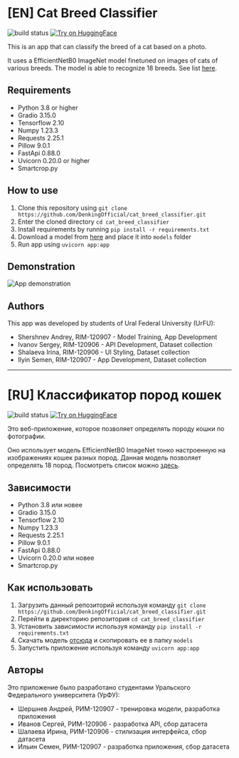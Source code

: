 # \[EN\] Cat Breed Classifier

![build status](https://img.shields.io/github/actions/workflow/status/DenkingOfficial/cat_breed_classifier/python-app.yml?style=flat-square)
[![Try on HuggingFace](https://img.shields.io/badge/%F0%9F%A4%97-Try%20on%20HuggingFace-yellow?style=flat-square)](https://huggingface.co/spaces/duuuuuuuden/cat_breed_classifier)

This is an app that can classify the breed of a cat based on a photo.

It uses a EfficientNetB0 ImageNet model finetuned on images of cats of various breeds. The model is able to recognize 18 breeds. See list [here](https://github.com/DenkingOfficial/cat_breed_classifier/tree/main/models).

## Requirements

- Python 3.8 or higher
- Gradio 3.15.0
- Tensorflow 2.10
- Numpy 1.23.3
- Requests 2.25.1
- Pillow 9.0.1
- FastApi 0.88.0
- Uvicorn 0.20.0 or higher
- Smartcrop.py

## How to use

1. Clone this repository using `git clone https://github.com/DenkingOfficial/cat_breed_classifier.git`
2. Enter the cloned directory `cd cat_breed_classifier`
3. Install requirements by running `pip install -r requirements.txt`
4. Download a model from [here](https://www.dropbox.com/s/jqzwew182acdohn/cats_18_EfficientNetB0.h5) and place it into `models` folder
5. Run app using `uvicorn app:app`

## Demonstration

![App demonstration](https://user-images.githubusercontent.com/38957619/212042151-8cded892-4153-48d2-b98b-7430e0149bba.gif)

## Authors

This app was developed by students of Ural Federal University (UrFU):

- Shershnev Andrey, RIM-120907 - Model Training, App Development
- Ivanov Sergey, RIM-120906 - API Development, Dataset collection
- Shalaeva Irina, RIM-120906 - UI Styling, Dataset collection
- Ilyin Semen, RIM-120907 - App Development, Dataset collection

---

# \[RU\] Классификатор пород кошек

![build status](https://img.shields.io/github/actions/workflow/status/DenkingOfficial/cat_breed_classifier/python-app.yml?style=flat-square)
[![Try on HuggingFace](https://img.shields.io/badge/%F0%9F%A4%97-Try%20on%20HuggingFace-yellow?style=flat-square)](https://huggingface.co/spaces/duuuuuuuden/cat_breed_classifier)

Это веб-приложение, которое позволяет определять породу кошки по фотографии.

Оно использует модель EfficientNetB0 ImageNet тонко настроенную на изображениях кошек разных пород. Данная модель позволяет определять 18 пород. Посмотреть список можно [здесь](https://github.com/DenkingOfficial/cat_breed_classifier/tree/main/models).

## Зависимости

- Python 3.8 или новее
- Gradio 3.15.0
- Tensorflow 2.10
- Numpy 1.23.3
- Requests 2.25.1
- Pillow 9.0.1
- FastApi 0.88.0
- Uvicorn 0.20.0 или новее
- Smartcrop.py

## Как использовать

1. Загрузить данный репозиторий используя команду `git clone https://github.com/DenkingOfficial/cat_breed_classifier.git`
2. Перейти в директорию репозитория `cd cat_breed_classifier`
3. Установить зависимости используя команду `pip install -r requirements.txt`
4. Скачать модель [отсюда](https://www.dropbox.com/s/jqzwew182acdohn/cats_18_EfficientNetB0.h5) и скопировать ее в папку `models`
5. Запустить приложение используя команду `uvicorn app:app`

## Авторы

Это приложение было разработано студентами Уральского Федерального университета (УрФУ):

- Шершнев Андрей, РИМ-120907 - тренировка модели, разработка приложения
- Иванов Сергей, РИМ-120906 - разработка API, сбор датасета
- Шалаева Ирина, РИМ-120906 - стилизация интерфейса, сбор датасета
- Ильин Семен, РИМ-120907 - разработка приложения, сбор датасета
